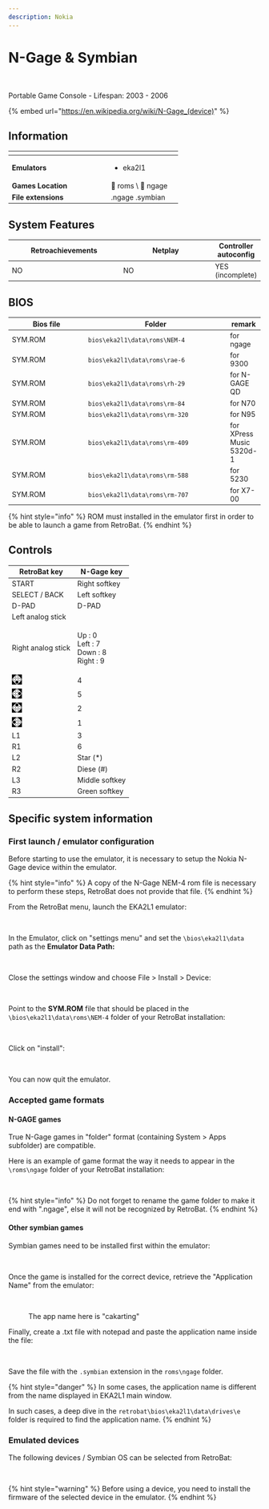 ```yaml
---
description: Nokia
---
```


# N-Gage & Symbian

<div align="left">

<figure><picture><source srcset="https://raw.githubusercontent.com/fabricecaruso/es-theme-carbon/db9685d44d41fa27f869daaba3ab446395ff3485/art/logos/ngage-w.svg" media="(prefers-color-scheme: dark)"><img src="https://raw.githubusercontent.com/fabricecaruso/es-theme-carbon/db9685d44d41fa27f869daaba3ab446395ff3485/art/logos/ngage.svg" alt="" width="563"></picture><figcaption></figcaption></figure>

</div>

Portable Game Console - Lifespan: 2003 - 2006

{% embed url="https://en.wikipedia.org/wiki/N-Gage_(device)" %}

## Information

<table data-header-hidden><thead><tr><th width="184"></th><th></th><th data-hidden></th></tr></thead><tbody><tr><td><strong>Emulators</strong></td><td><ul><li>eka2l1</li></ul></td><td></td></tr><tr><td><strong>Games Location</strong></td><td><span data-gb-custom-inline data-tag="emoji" data-code="1f4c1">📁</span> roms \ <span data-gb-custom-inline data-tag="emoji" data-code="1f4c2">📂</span> ngage</td><td></td></tr><tr><td><strong>File extensions</strong></td><td>.ngage .symbian</td><td></td></tr></tbody></table>

## System Features

<table><thead><tr><th width="256">Retroachievements</th><th width="243">Netplay</th><th>Controller autoconfig</th></tr></thead><tbody><tr><td>NO</td><td>NO</td><td>YES (incomplete)</td></tr></tbody></table>

## BIOS

<table><thead><tr><th width="187">Bios file</th><th width="327">Folder</th><th>remark</th></tr></thead><tbody><tr><td>SYM.ROM</td><td><code>bios\eka2l1\data\roms\NEM-4</code></td><td>for ngage</td></tr><tr><td>SYM.ROM</td><td><code>bios\eka2l1\data\roms\rae-6</code></td><td>for 9300</td></tr><tr><td>SYM.ROM</td><td><code>bios\eka2l1\data\roms\rh-29</code></td><td>for N-GAGE QD</td></tr><tr><td>SYM.ROM</td><td><code>bios\eka2l1\data\roms\rm-84</code></td><td>for N70</td></tr><tr><td>SYM.ROM</td><td><code>bios\eka2l1\data\roms\rm-320</code></td><td>for N95</td></tr><tr><td>SYM.ROM</td><td><code>bios\eka2l1\data\roms\rm-409</code></td><td>for XPress Music 5320d-1</td></tr><tr><td>SYM.ROM</td><td><code>bios\eka2l1\data\roms\rm-588</code></td><td>for 5230</td></tr><tr><td>SYM.ROM</td><td><code>bios\eka2l1\data\roms\rm-707</code></td><td>for X7-00</td></tr></tbody></table>

{% hint style="info" %}
ROM must installed in the emulator first in order to be able to launch a game from RetroBat.
{% endhint %}

## Controls

| RetroBat key                                                                       | N-Gage key                                         |
| ---------------------------------------------------------------------------------- | -------------------------------------------------- |
| START                                                                              | Right softkey                                      |
| SELECT / BACK                                                                      | Left softkey                                       |
| D-PAD                                                                              | D-PAD                                              |
| Left analog stick                                                                  |                                                    |
| Right analog stick                                                                 | <p>Up : 0<br>Left : 7<br>Down : 8<br>Right : 9</p> |
| ![A](<../../../../.gitbook/assets/image (30).png>)                                 | 4                                                  |
| ![B](<../../../../.gitbook/assets/image (16).png>)                                 | 5                                                  |
| <img src="../../../../.gitbook/assets/image (50).png" alt="" data-size="original"> | 2                                                  |
| <img src="../../../../.gitbook/assets/image (48).png" alt="" data-size="line">     | 1                                                  |
| L1                                                                                 | 3                                                  |
| R1                                                                                 | 6                                                  |
| L2                                                                                 | Star (\*)                                          |
| R2                                                                                 | Diese (#)                                          |
| L3                                                                                 | Middle softkey                                     |
| R3                                                                                 | Green softkey                                      |

## Specific system information

### First launch / emulator configuration

Before starting to use the emulator, it is necessary to setup the Nokia N-Gage device within the emulator.

{% hint style="info" %}
A copy of the N-Gage NEM-4 rom file is necessary to perform these steps, RetroBat does not provide that file.
{% endhint %}

From the RetroBat menu, launch the EKA2L1 emulator:

<div align="left">

<figure><img src="https://i.imgur.com/8uq6sZD.png" alt=""><figcaption></figcaption></figure>

</div>

In the Emulator, click on "settings menu" and set the `\bios\eka2l1\data` path as the **Emulator Data Path:**

<div align="left">

<figure><img src="https://i.imgur.com/53xZy3q.png" alt=""><figcaption></figcaption></figure>

</div>

Close the settings window and choose File > Install > Device:

<div align="left">

<figure><img src="https://i.imgur.com/w7FrdQV.png" alt=""><figcaption></figcaption></figure>

</div>

Point to the **SYM.ROM** file that should be placed in the `\bios\eka2l1\data\roms\NEM-4` folder of your RetroBat installation:

<div align="left">

<figure><img src="https://i.imgur.com/BWnvG0i.png" alt=""><figcaption></figcaption></figure>

</div>

Click on "install":

<div align="left">

<figure><img src="https://i.imgur.com/qCh5nxP.png" alt=""><figcaption></figcaption></figure>

</div>

You can now quit the emulator.



### Accepted game formats

#### N-GAGE games

True N-Gage games in "folder" format (containing System > Apps subfolder) are compatible.

Here is an example of game format the way it needs to appear in the `\roms\ngage` folder of your RetroBat installation:

<div align="left">

<figure><img src="https://i.imgur.com/wUcyu53.png" alt=""><figcaption></figcaption></figure>

</div>

{% hint style="info" %}
Do not forget to rename the game folder to make it end with ".ngage", else it will not be recognized by RetroBat.
{% endhint %}

#### Other symbian games

Symbian games need to be installed first within the emulator:

<div align="left">

<figure><img src="https://i.imgur.com/cPdweb3.png" alt=""><figcaption></figcaption></figure>

</div>

Once the game is installed for the correct device, retrieve the "Application Name" from the emulator:

<div align="left">

<figure><img src="https://i.imgur.com/ZHR11OX.png" alt=""><figcaption><p>The app name here is "cakarting"</p></figcaption></figure>

</div>

Finally, create a .txt file with notepad and paste the application name inside the file:

<div align="left">

<figure><img src="https://i.imgur.com/9YkL68x.png" alt=""><figcaption></figcaption></figure>

</div>

Save the file with the `.symbian` extension in the `roms\ngage` folder.

{% hint style="danger" %}
In some cases, the application name is different from the name displayed in EKA2L1 main window.

In such cases, a deep dive in the `retrobat\bios\eka2l1\data\drives\e` folder is required to find the application name.
{% endhint %}

### Emulated devices

The following devices / Symbian OS can be selected from RetroBat:

<figure><img src="https://i.imgur.com/OENxwSZ.png" alt=""><figcaption></figcaption></figure>

{% hint style="warning" %}
Before using a device, you need to install the firmware of the selected device in the emulator.
{% endhint %}
